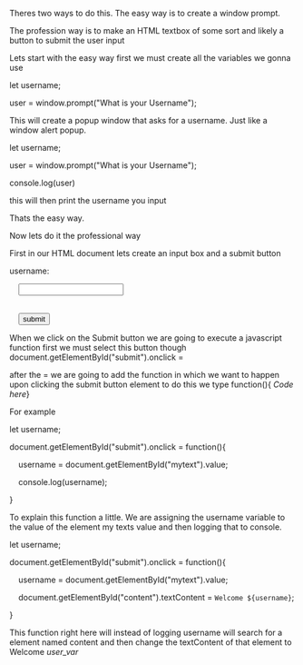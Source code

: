 

Theres two ways to do this. The easy way is to create a window prompt. 

The profession way is to make an HTML textbox of some sort and likely a button to submit the user input


Lets start with the easy way first we must create all the variables we gonna use 


let username;

user = window.prompt("What is your Username");

This will create a popup window that asks for a username. Just like a window alert popup. 

let username;

user = window.prompt("What is your Username");

console.log(user)

this will then print the username you input


Thats the easy way.



Now lets do it the professional way 


First in our HTML document lets create an input box and a submit button

<label>username: </label>

    <input id="mytext"><br> <br>

    <button id="submit"> submit </button>



When we click on the Submit button we are going to execute a javascript function first we must select this button though 
	document.getElementById("submit").onclick = 

after the = we are going to add the function in which we want to happen upon clicking the submit button element to do this we type function(){ 
*Code here*}

For example 

let username;  

document.getElementById("submit").onclick = function(){

    username = document.getElementById("mytext").value;

    console.log(username);

}

To explain this function a little. We are assigning the username variable to the value of the element my texts value and then logging that to console.


let username;

document.getElementById("submit").onclick = function(){

    username = document.getElementById("mytext").value;

    document.getElementById("content").textContent = `Welcome ${username}`;

}

This function right here will instead of logging username will search for a element named content and then change the textContent of that element to Welcome *user_var*